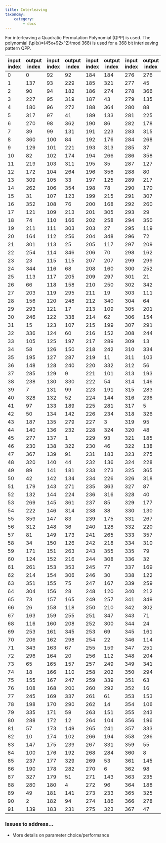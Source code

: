 ```yaml
---
title: Interleaving
taxonomy:
    category:
        - docs
---
```


For interleaving a Quadratic Permutation Polynomial (QPP) is used. The polynomial \(\pi(x)=(45x+92x^2)\mod 368\) is used for a 368 bit interleaving pattern QPP.


input index | output index | input index | output index | input index | output index | input index | output index
----------- | ------------ | ----------- | ------------ | ----------- | ------------ | ----------- | ------------
0           | 0            | 92          | 92           | 184         | 184          | 276         | 276
1           | 137          | 93          | 229          | 185         | 321          | 277         | 45
2           | 90           | 94          | 182          | 186         | 274          | 278         | 366
3           | 227          | 95          | 319          | 187         | 43           | 279         | 135
4           | 180          | 96          | 272          | 188         | 364          | 280         | 88
5           | 317          | 97          | 41           | 189         | 133          | 281         | 225
6           | 270          | 98          | 362          | 190         | 86           | 282         | 178
7           | 39           | 99          | 131          | 191         | 223          | 283         | 315
8           | 360          | 100         | 84           | 192         | 176          | 284         | 268
9           | 129          | 101         | 221          | 193         | 313          | 285         | 37
10          | 82           | 102         | 174          | 194         | 266          | 286         | 358
11          | 219          | 103         | 311          | 195         | 35           | 287         | 127
12          | 172          | 104         | 264          | 196         | 356          | 288         | 80
13          | 309          | 105         | 33           | 197         | 125          | 289         | 217
14          | 262          | 106         | 354          | 198         | 78           | 290         | 170
15          | 31           | 107         | 123          | 199         | 215          | 291         | 307
16          | 352          | 108         | 76           | 200         | 168          | 292         | 260
17          | 121          | 109         | 213          | 201         | 305          | 293         | 29
18          | 74           | 110         | 166          | 202         | 258          | 294         | 350
19          | 211          | 111         | 303          | 203         | 27           | 295         | 119
20          | 164          | 112         | 256          | 204         | 348          | 296         | 72
21          | 301          | 113         | 25           | 205         | 117          | 297         | 209
22          | 254          | 114         | 346          | 206         | 70           | 298         | 162
23          | 23           | 115         | 115          | 207         | 207          | 299         | 299
24          | 344          | 116         | 68           | 208         | 160          | 300         | 252
25          | 113          | 117         | 205          | 209         | 297          | 301         | 21
26          | 66           | 118         | 158          | 210         | 250          | 302         | 342
27          | 203          | 119         | 295          | 211         | 19           | 303         | 111
28          | 156          | 120         | 248          | 212         | 340          | 304         | 64
29          | 293          | 121         | 17           | 213         | 109          | 305         | 201
30          | 246          | 122         | 338          | 214         | 62           | 306         | 154
31          | 15           | 123         | 107          | 215         | 199          | 307         | 291
32          | 336          | 124         | 60           | 216         | 152          | 308         | 244
33          | 105          | 125         | 197          | 217         | 289          | 309         | 13
34          | 58           | 126         | 150          | 218         | 242          | 310         | 334
35          | 195          | 127         | 287          | 219         | 11           | 311         | 103
36          | 148          | 128         | 240          | 220         | 332          | 312         | 56
37          | 285          | 129         | 9            | 221         | 101          | 313         | 193
38          | 238          | 130         | 330          | 222         | 54           | 314         | 146
39          | 7            | 131         | 99           | 223         | 191          | 315         | 283
40          | 328          | 132         | 52           | 224         | 144          | 316         | 236
41          | 97           | 133         | 189          | 225         | 281          | 317         | 5
42          | 50           | 134         | 142          | 226         | 234          | 318         | 326
43          | 187          | 135         | 279          | 227         | 3            | 319         | 95
44          | 140          | 136         | 232          | 228         | 324          | 320         | 48
45          | 277          | 137         | 1            | 229         | 93           | 321         | 185
46          | 230          | 138         | 322          | 230         | 46           | 322         | 138
47          | 367          | 139         | 91           | 231         | 183          | 323         | 275
48          | 320          | 140         | 44           | 232         | 136          | 324         | 228
49          | 89           | 141         | 181          | 233         | 273          | 325         | 365
50          | 42           | 142         | 134          | 234         | 226          | 326         | 318
51          | 179          | 143         | 271          | 235         | 363          | 327         | 87
52          | 132          | 144         | 224          | 236         | 316          | 328         | 40
53          | 269          | 145         | 361          | 237         | 85           | 329         | 177
54          | 222          | 146         | 314          | 238         | 38           | 330         | 130
55          | 359          | 147         | 83           | 239         | 175          | 331         | 267
56          | 312          | 148         | 36           | 240         | 128          | 332         | 220
57          | 81           | 149         | 173          | 241         | 265          | 333         | 357
58          | 34           | 150         | 126          | 242         | 218          | 334         | 310
59          | 171          | 151         | 263          | 243         | 355          | 335         | 79
60          | 124          | 152         | 216          | 244         | 308          | 336         | 32
61          | 261          | 153         | 353          | 245         | 77           | 337         | 169
62          | 214          | 154         | 306          | 246         | 30           | 338         | 122
63          | 351          | 155         | 75           | 247         | 167          | 339         | 259
64          | 304          | 156         | 28           | 248         | 120          | 340         | 212
65          | 73           | 157         | 165          | 249         | 257          | 341         | 349
66          | 26           | 158         | 118          | 250         | 210          | 342         | 302
67          | 163          | 159         | 255          | 251         | 347          | 343         | 71
68          | 116          | 160         | 208          | 252         | 300          | 344         | 24
69          | 253          | 161         | 345          | 253         | 69           | 345         | 161
70          | 206          | 162         | 298          | 254         | 22           | 346         | 114
71          | 343          | 163         | 67           | 255         | 159          | 347         | 251
72          | 296          | 164         | 20           | 256         | 112          | 348         | 204
73          | 65           | 165         | 157          | 257         | 249          | 349         | 341
74          | 18           | 166         | 110          | 258         | 202          | 350         | 294
75          | 155          | 167         | 247          | 259         | 339          | 351         | 63
76          | 108          | 168         | 200          | 260         | 292          | 352         | 16
77          | 245          | 169         | 337          | 261         | 61           | 353         | 153
78          | 198          | 170         | 290          | 262         | 14           | 354         | 106
79          | 335          | 171         | 59           | 263         | 151          | 355         | 243
80          | 288          | 172         | 12           | 264         | 104          | 356         | 196
81          | 57           | 173         | 149          | 265         | 241          | 357         | 333
82          | 10           | 174         | 102          | 266         | 194          | 358         | 286
83          | 147          | 175         | 239          | 267         | 331          | 359         | 55
84          | 100          | 176         | 192          | 268         | 284          | 360         | 8
85          | 237          | 177         | 329          | 269         | 53           | 361         | 145
86          | 190          | 178         | 282          | 270         | 6            | 362         | 98
87          | 327          | 179         | 51           | 271         | 143          | 363         | 235
88          | 280          | 180         | 4            | 272         | 96           | 364         | 188
89          | 49           | 181         | 141          | 273         | 233          | 365         | 325
90          | 2            | 182         | 94           | 274         | 186          | 366         | 278
91          | 139          | 183         | 231          | 275         | 323          | 367         | 47

### Issues to address...

* More details on parameter choice/performance
